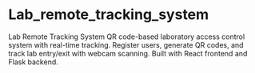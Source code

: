 # Lab_remote_tracking_system
Lab Remote Tracking System QR code-based laboratory access control system with real-time tracking. Register users, generate QR codes, and track lab entry/exit with webcam scanning. Built with React frontend and Flask backend.
